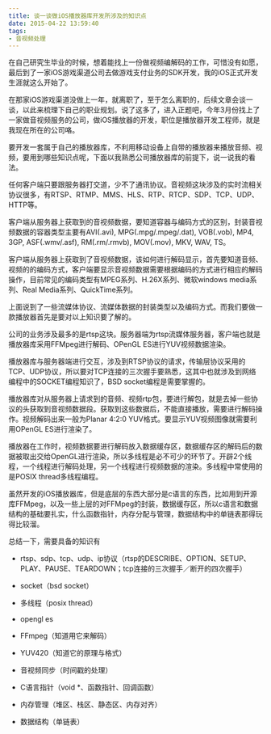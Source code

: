 ```yaml
---
title: 谈一谈做iOS播放器库开发所涉及的知识点
date: 2015-04-22 13:59:40
tags:
- 音视频处理
---
```


在自己研究生毕业的时候，想着能找上一份做视频编解码的工作，可惜没有如愿，最后到了一家iOS游戏渠道公司去做游戏支付业务的SDK开发，我的iOS正式开发生涯就这么开始了。

在那家iOS游戏渠道没做上一年，就离职了，至于怎么离职的，后续文章会谈一谈，以此来梳理下自己的职业规划。说了这多了，进入正题吧，今年3月份找上了一家做音视频服务的公司，做iOS播放器的开发，职位是播放器开发工程师，就是我现在所在的公司咯。

要开发一套属于自己的播放器库，不利用移动设备上自带的播放器来播放音频、视频，要用到哪些知识点呢，下面以我熟悉公司播放器库的前提下，说一说我的看法。

<!-- more -->

任何客户端只要跟服务器打交道，少不了通讯协议。音视频这块涉及的实时流相关协议很多，有RTSP、RTMP、MMS、HLS、RTP、RTCP、SDP、TCP、UDP、HTTP等。

客户端从服务器上获取到的音视频数据，要知道容器与编码方式的区别，封装音视频数据的容器类型主要有AVI(.avi), MPG(.mpg/.mpeg/.dat), VOB(.vob), MP4, 3GP, ASF(.wmv/.asf), RM(.rm/.rmvb), MOV(.mov), MKV, WAV, TS。

客户端从服务器上获取到了音视频数据，该如何进行解码显示，首先要知道音频、视频的的编码方式，客户端要显示音视频数据需要根据编码的方式进行相应的解码操作，目前常见的编码类型有MPEG系列、H.26X系列、微软windows media系列、Real Media系列、QuickTime系列。

上面说到了一些流媒体协议、流媒体数据的封装类型以及编码方式。而我们要做一款播放器首先是要对以上知识要了解的。

公司的业务涉及最多的是rtsp这块。服务器端为rtsp流媒体服务器，客户端也就是播放器库采用FFMpeg进行解码、OPenGL ES进行YUV视频数据渲染。

播放器库与服务器端进行交互，涉及到RTSP协议的请求，传输层协议采用的TCP、UDP协议，所以要对TCP连接的三次握手要熟悉，这其中也就涉及到网络编程中的SOCKET编程知识了，BSD socket编程是需要掌握的。

播放器库对从服务器上请求到的音频、视频rtp包，要进行解包，就是去掉一些协议的头获取到音视频数据段。获取到这些数据后，不能直接播放，需要进行解码操作。视频解码出来一般为Planar 4:2:0 YUV格式。要显示YUV视频图像就需要利用OPenGL ES进行渲染了。

播放器在工作时，视频数据要进行解码放入数据缓存区，数据缓存区的解码后的数据被取出交给OpenGL进行渲染，所以多线程是必不可少的环节了。开辟2个线程，一个线程进行解码处理，另一个线程进行视频数据的渲染。多线程中常使用的是POSIX thread多线程编程。

虽然开发的iOS播放器库，但是底层的东西大部分是c语言的东西，比如用到开源库FFMpeg，以及一些上层的对FFMpeg的封装，数据缓存区，所以c语言和数据结构的基础要扎实，什么函数指针，内存分配与管理，数据结构中的单链表那得玩得比较溜。

总结一下，需要具备的知识有

* rtsp、sdp、tcp、udp、ip协议（rtsp的DESCRIBE、OPTION、SETUP、PLAY、PAUSE、TEARDOWN；tcp连接的三次握手／断开的四次握手）

* socket（bsd socket）

* 多线程（posix thread）

* opengl es

* FFmpeg（知道用它来解码）

* YUV420（知道它的原理与格式）

* 音视频同步（时间戳的处理）

* C语言指针（void *、函数指针、回调函数）

* 内存管理（堆区、栈区、静态区、内存对齐）

* 数据结构（单链表）


